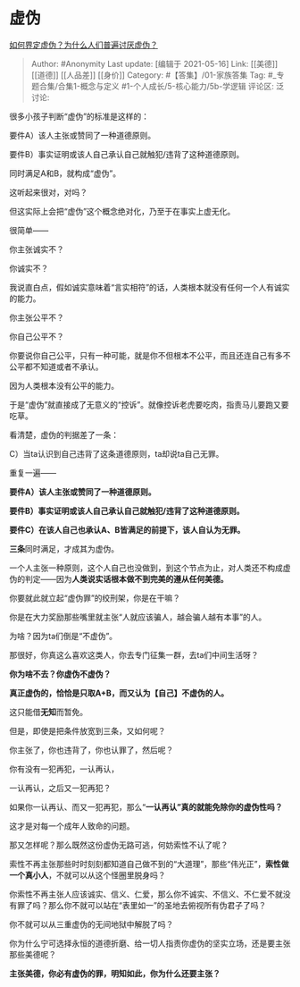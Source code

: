 # 虚伪
[如何界定虚伪？为什么人们普遍讨厌虚伪？](https://www.zhihu.com/question/20201515/answer/1578478205)

> Author: #Anonymity
> Last update: [编辑于 2021-05-16]
> Link: [[美德]] [[道德]] [[人品差]] [[身价]]
> Category: #【答集】/01-家族答集
> Tag: #_专题合集/合集1-概念与定义 #1-个人成长/5-核心能力/5b-学逻辑
> 评论区:
> 泛讨论:

很多小孩子判断“虚伪”的标准是这样的：

要件A）该人主张或赞同了一种道德原则。

要件B）事实证明或该人自己承认自己就触犯/违背了这种道德原则。

同时满足A和B，就构成“虚伪”。

这听起来很对，对吗？

但这实际上会把“虚伪”这个概念绝对化，乃至于在事实上虚无化。

很简单——

你主张诚实不？

你诚实不？

我说直白点，假如诚实意味着“言实相符”的话，人类根本就没有任何一个人有诚实的能力。

你主张公平不？

你自己公平不？

你要说你自己公平，只有一种可能，就是你不但根本不公平，而且还连自己有多不公平都不知道或者不承认。

因为人类根本没有公平的能力。

于是“虚伪”就直接成了无意义的“控诉”。就像控诉老虎要吃肉，指责马儿要跑又要吃草。

看清楚，虚伪的判据差了一条：

C）当ta认识到自己违背了这条道德原则，ta却说ta自己无罪。

重复一遍——

**要件A）该人主张或赞同了一种道德原则。**

**要件B）事实证明或该人自己承认自己就触犯/违背了这种道德原则。**

**要件C）在该人自己也承认A、B皆满足的前提下，该人自认为无罪。**

**三条**同时满足，才成其为虚伪。

一个人主张一种原则，这个人自己也没做到，到这个节点为止，对人类还不构成虚伪的判定——因为**人类说实话根本做不到完美的遵从任何美德。**

你要就此就立起“虚伪罪”的绞刑架，你是在干嘛？

你是在大力奖励那些嘴里就主张“人就应该骗人，越会骗人越有本事”的人。

为啥？因为ta们倒是“不虚伪”。

那很好，你真这么喜欢这类人，你去专门征集一群，去ta们中间生活呀？

**你为啥不去？你虚伪不虚伪？**

**真正虚伪的，恰恰是只取A+B，而又认为【自己】不虚伪的人。**

这只能借**无知**而暂免。

但是，即使是把条件放宽到三条，又如何呢？

你主张了，你也违背了，你也认罪了，然后呢？

你有没有一犯再犯，一认再认，

一认再认，之后又一犯再犯？

如果你一认再认、而又一犯再犯，那么“**一认再认”真的就能免除你的虚伪性吗？**

这才是对每一个成年人致命的问题。

那又怎样呢？那么既然这份虚伪无路可逃，何妨索性不认了呢？

索性不再主张那些时时刻刻都知道自己做不到的“大道理”，那些“伟光正”，**索性做一个真小人**，不就可以从这个怪圈里脱身吗？

你索性不再主张人应该诚实、信义、仁爱，那么你不诚实、不信义、不仁爱不就没有罪了吗？那么你不就可以站在“表里如一”的圣地去俯视所有伪君子了吗？

你不就可以从三重虚伪的无间地狱中解脱了吗？

你为什么宁可选择永恒的道德折磨、给一切人指责你虚伪的坚实立场，还是要主张那些美德呢？

**主张美德，你必有虚伪的罪，明知如此，你为什么还要主张？**
